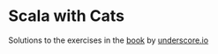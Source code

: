 # Scala with Cats

Solutions to the exercises in the [book](https://underscore.io/books/scala-with-cats/) by [underscore.io](https://underscore.io)